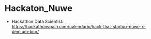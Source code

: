 # Hackaton_Nuwe

- Hackathon Data Scientist:  
https://hackathonspain.com/calendario/hack-that-startup-nuwe-x-demium-bcn/

